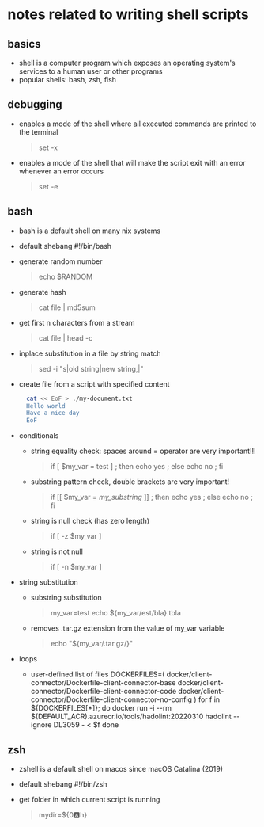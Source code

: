 # notes related to writing shell scripts

## basics

- shell is a computer program which exposes an operating system's services to a human user or other programs
- popular shells: bash, zsh, fish


## debugging

- enables a mode of the shell where all executed commands are printed to the terminal
  > set -x

- enables a mode of the shell that will make the script exit with an error whenever an error occurs
  > set -e


## bash

- bash is a default shell on many nix systems
- default shebang #!/bin/bash
- generate random number
  > echo $RANDOM
- generate hash
  > cat file | md5sum
- get first n characters from a stream
  > cat file | head -c <n>
- inplace substitution in a file by string match
  > sed -i "s|old string|new string,|" <filename>
- create file from a script with specified content
  ```bash
    cat << EoF > ./my-document.txt
    Hello world
    Have a nice day
    EoF
  ```
- conditionals
  - string equality check: spaces around = operator are very important!!!
    > if [ $my_var = test ] ; then echo yes ; else echo no ; fi
  - substring pattern check, double brackets are very important!
    > if [[ $my_var = *my_substring* ]] ; then echo yes ; else echo no ; fi
  - string is null check (has zero length)
    > if [ -z $my_var ]
  - string is not null
    > if [ -n $my_var ]

- string substitution
  - substring substitution
    > my_var=test
    > echo ${my_var/est/bla}
    tbla
  - removes .tar.gz extension from the value of my_var variable
    > echo "${my_var/.tar.gz/}"

- loops
  - user-defined list of files
    DOCKERFILES=(
      docker/client-connector/Dockerfile-client-connector-base
      docker/client-connector/Dockerfile-client-connector-code
      docker/client-connector/Dockerfile-client-connector-no-config
    )
    for f in ${DOCKERFILES[*]}; do
      docker run -i --rm $(DEFAULT_ACR).azurecr.io/tools/hadolint:20220310 hadolint --ignore DL3059 - < $f
    done


## zsh

- zshell is a default shell on macos since macOS Catalina (2019)
- default shebang #!/bin/zsh

- get folder in which current script is running
  > mydir=${0:a:h}
